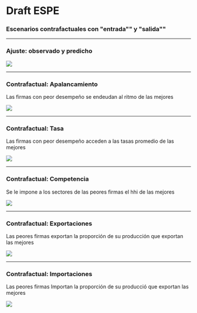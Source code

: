 # Draft ESPE
### Escenarios contrafactuales con "entrada"" y "salida""


---

### Ajuste: observado y predicho

![](https://i.imgur.com/Hq6QR8L.png)

---


### Contrafactual: Apalancamiento

Las firmas con peor desempeño se endeudan al ritmo de las mejores

![](https://i.imgur.com/6PnRyEq.png)

---


### Contrafactual: Tasa

Las firmas con peor desempeño acceden a las tasas promedio de las mejores

![](https://i.imgur.com/OAeTBMF.png)

---


### Contrafactual: Competencia

Se le impone a los sectores de las peores firmas el hhi de las mejores


![](https://i.imgur.com/WazmDR9.png)

---


### Contrafactual: Exportaciones

Las peores firmas exportan la proporción de su producción que exportan las mejores

![](https://i.imgur.com/udQq4km.png)

---


### Contrafactual: Importaciones

Las peores firmas Importan la proporción de su producció que exportan las mejores

![](https://i.imgur.com/Up6G5Ad.png)